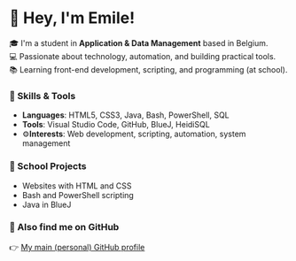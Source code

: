 # 👋 Hey, I'm Emile!

🎓 I'm a student in **Application & Data Management** based in Belgium.  
💻 Passionate about technology, automation, and building practical tools.  
📚 Learning front-end development, scripting, and programming (at school).

### 🔧 Skills & Tools

- **Languages**: HTML5, CSS3, Java, Bash, PowerShell, SQL 
- **Tools**: Visual Studio Code, GitHub, BlueJ, HeidiSQL
- ⚙**Interests**: Web development, scripting, automation, system management

### 📌 School Projects

- Websites with HTML and CSS
- Bash and PowerShell scripting
- Java in BlueJ

### 🔗 Also find me on GitHub

👉 [My main (personal) GitHub profile](https://github.com/cappelleemile)
